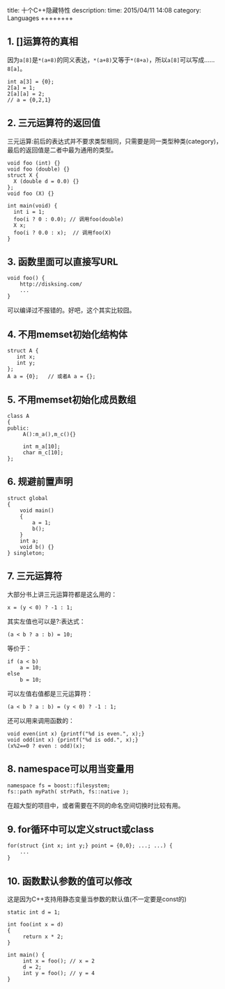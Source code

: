 title:  十个C++隐藏特性
description:
time: 2015/04/11 14:08
category: Languages
++++++++

## 1. []运算符的真相

因为`a[8]`是`*(a+8)`的同义表达，`*(a+8)`又等于`*(8+a)`，所以`a[8]`可以写成……`8[a]`。

```
int a[3] = {0};
2[a] = 1;
2[a][a] = 2;
// a = {0,2,1}
```

## 2. 三元运算符的返回值

三元运算:前后的表达式并不要求类型相同，只需要是同一类型种类(category)，最后的返回值是二者中最为通用的类型。

```
void foo (int) {}
void foo (double) {}
struct X {
  X (double d = 0.0) {}
};
void foo (X) {}

int main(void) {
  int i = 1;
  foo(i ? 0 : 0.0); // 调用foo(double)
  X x;
  foo(i ? 0.0 : x);  // 调用foo(X)
}
```

## 3. 函数里面可以直接写URL

```
void foo() {
    http://disksing.com/
    ...
}
```

可以编译过不报错的。好吧，这个其实比较囧。

## 4. 不用memset初始化结构体

```
struct A {
   int x;
   int y;
};
A a = {0};   // 或者A a = {};
```

## 5. 不用memset初始化成员数组

```
class A
{
public:
     A():m_a(),m_c(){}
     
     int m_a[10];
     char m_c[10];
};
```

## 6. 规避前置声明

```
struct global
{
    void main()
    {
        a = 1;
        b();
    }
    int a;
    void b() {}
} singleton;
```

## 7. 三元运算符

大部分书上讲三元运算符都是这么用的：
```
x = (y < 0) ? -1 : 1;
```
其实左值也可以是?:表达式：
```
(a < b ? a : b) = 10;
```
等价于：
```
if (a < b)
    a = 10;
else
    b = 10;
```
可以左值右值都是三元运算符：
```
(a < b ? a : b) = (y < 0) ? -1 : 1;
```
还可以用来调用函数的：
```
void even(int x) {printf("%d is even.", x);}
void odd(int x) {printf("%d is odd.", x);}
(x%2==0 ? even : odd)(x);
```

## 8. namespace可以用当变量用

```
namespace fs = boost::filesystem;
fs::path myPath( strPath, fs::native );
```

在超大型的项目中，或者需要在不同的命名空间切换时比较有用。

## 9. for循环中可以定义struct或class

```
for(struct {int x; int y;} point = {0,0}; ...; ...) {
    ...
}
```

## 10. 函数默认参数的值可以修改

这是因为C++支持用静态变量当参数的默认值(不一定要是const的)

```
static int d = 1;

int foo(int x = d)
{
     return x * 2;
}

int main() {
     int x = foo(); // x = 2
     d = 2;
     int y = foo(); // y = 4
}
```

